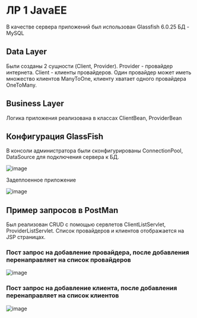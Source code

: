 # ЛР 1 JavaEE
В качестве сервера приложений был использован Glassfish 6.0.25
БД - MySQL

## Data Layer
Были созданы 2 сущности (Client, Provider).
Provider - провайдер интернета. Client - клиенты провайдеров.
Один провайдер может иметь множество клиентов ManyToOne, клиенту хватает одного провайдера OneToMany.

## Business Layer
Логика приложения реализована в классах ClientBean, ProviderBean
## Конфигурация GlassFish
В консоли администратора были сконфигурированы ConnectionPool, DataSource для подключения сервера к БД.

![image](https://github.com/badasqi/ESA_JavaEE/assets/78803025/13c2d961-ee77-4a5d-a4a3-53ed10754df1)

Задеплоенное приложение

![image](https://github.com/badasqi/ESA_JavaEE/assets/78803025/53639364-346b-4c5b-a5fd-577dd5d8e834)


## Пример запросов в PostMan
Был реализован CRUD с помощью сервлетов ClientListServlet, ProviderListServlet. Список провайдеров и клиентов
отображается на JSP страницах.

### Пост запрос на добавление провайдера, после добавления перенаправляет на список провайдеров
![image](https://github.com/badasqi/ESA_JavaEE/assets/78803025/bb4773de-022b-49b7-991f-160950fe7c43)

### Пост запрос на добавление клиента, после добавления перенаправляет на список клиентов
![image](https://github.com/badasqi/ESA_JavaEE/assets/78803025/548b3589-d656-4ada-ba0b-7ae2a026e1c6)

